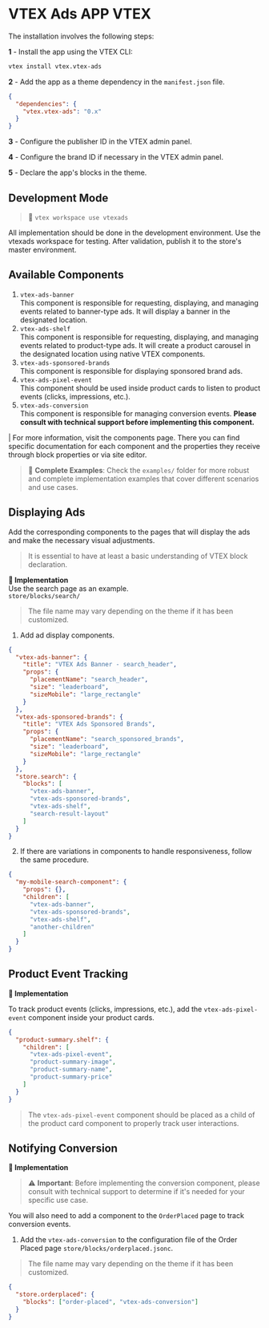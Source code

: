 # VTEX Ads APP VTEX

The installation involves the following steps:

**1** - Install the app using the VTEX CLI:

```bash
vtex install vtex.vtex-ads
```

**2** - Add the app as a theme dependency in the `manifest.json` file.

```json
{
  "dependencies": {
    "vtex.vtex-ads": "0.x"
  }
}
```

**3** - Configure the publisher ID in the VTEX admin panel.

**4** - Configure the brand ID if necessary in the VTEX admin panel.

**5** - Declare the app's blocks in the theme.

## Development Mode

> 🚧 `vtex workspace use vtexads`

All implementation should be done in the development environment. Use the vtexads workspace for testing. After validation, publish it to the store's master environment.

## Available Components

1. `vtex-ads-banner`  
   This component is responsible for requesting, displaying, and managing events related to banner-type ads. It will display a banner in the designated location.
2. `vtex-ads-shelf`  
   This component is responsible for requesting, displaying, and managing events related to product-type ads. It will create a product carousel in the designated location using native VTEX components.
3. `vtex-ads-sponsored-brands`  
   This component is responsible for displaying sponsored brand ads.
4. `vtex-ads-pixel-event`  
   This component should be used inside product cards to listen to product events (clicks, impressions, etc.).
5. `vtex-ads-conversion`  
   This component is responsible for managing conversion events. **Please consult with technical support before implementing this component.**

| For more information, visit the components page. There you can find specific documentation for each component and the properties they receive through block properties or via site editor.

> 📁 **Complete Examples**: Check the `examples/` folder for more robust and complete implementation examples that cover different scenarios and use cases.

## Displaying Ads

Add the corresponding components to the pages that will display the ads and make the necessary visual adjustments.

> It is essential to have at least a basic understanding of VTEX block declaration.

**📘 Implementation**  
Use the search page as an example.  
`store/blocks/search/`

> The file name may vary depending on the theme if it has been customized.

1. Add ad display components.

```json
{
  "vtex-ads-banner": {
    "title": "VTEX Ads Banner - search_header",
    "props": {
      "placementName": "search_header",
      "size": "leaderboard",
      "sizeMobile": "large_rectangle"
    }
  },
  "vtex-ads-sponsored-brands": {
    "title": "VTEX Ads Sponsored Brands",
    "props": {
      "placementName": "search_sponsored_brands",
      "size": "leaderboard",
      "sizeMobile": "large_rectangle"
    }
  },
  "store.search": {
    "blocks": [
      "vtex-ads-banner",
      "vtex-ads-sponsored-brands",
      "vtex-ads-shelf",
      "search-result-layout"
    ]
  }
}
```

2. If there are variations in components to handle responsiveness, follow the same procedure.

```json
{
  "my-mobile-search-component": {
    "props": {},
    "children": [
      "vtex-ads-banner",
      "vtex-ads-sponsored-brands",
      "vtex-ads-shelf",
      "another-children"
    ]
  }
}
```

## Product Event Tracking

**📘 Implementation**

To track product events (clicks, impressions, etc.), add the `vtex-ads-pixel-event` component inside your product cards.

```json
{
  "product-summary.shelf": {
    "children": [
      "vtex-ads-pixel-event",
      "product-summary-image",
      "product-summary-name",
      "product-summary-price"
    ]
  }
}
```

> The `vtex-ads-pixel-event` component should be placed as a child of the product card component to properly track user interactions.

## Notifying Conversion

**📘 Implementation**

> ⚠️ **Important**: Before implementing the conversion component, please consult with technical support to determine if it's needed for your specific use case.

You will also need to add a component to the `OrderPlaced` page to track conversion events.

1. Add the `vtex-ads-conversion` to the configuration file of the Order Placed page `store/blocks/orderplaced.jsonc`.

> The file name may vary depending on the theme if it has been customized.

```json
{
  "store.orderplaced": {
    "blocks": ["order-placed", "vtex-ads-conversion"]
  }
}
```
